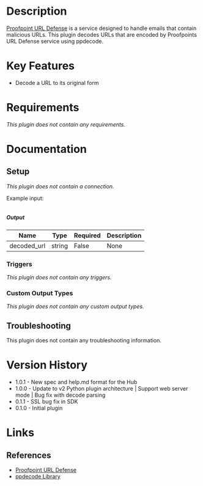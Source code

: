 # Description

[Proofpoint URL Defense](https://www.proofpoint.com/us) is a service designed to handle emails that contain 
malicious URLs. This plugin decodes URLs that are encoded by Proofpoints URL Defense service using ppdecode.

# Key Features

* Decode a URL to its original form

# Requirements

_This plugin does not contain any requirements._

# Documentation

## Setup

_This plugin does not contain a connection._

Example input:

```
```

##### Output

|Name|Type|Required|Description|
|----|----|--------|-----------|
|decoded_url|string|False|None|

### Triggers

_This plugin does not contain any triggers._

### Custom Output Types

_This plugin does not contain any custom output types._

## Troubleshooting

This plugin does not contain any troubleshooting information.

# Version History

* 1.0.1 - New spec and help.md format for the Hub
* 1.0.0 - Update to v2 Python plugin architecture | Support web server mode | Bug fix with decode parsing
* 0.1.1 - SSL bug fix in SDK
* 0.1.0 - Initial plugin

# Links

## References

* [Proofpoint URL Defense](https://www.proofpoint.com/us/products/targeted-attack-protection)
* [ppdecode Library](https://github.com/warquel/ppdecode)

